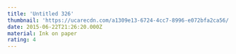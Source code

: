 ```yaml
---
title: 'Untitled 326'
thumbnail: 'https://ucarecdn.com/a1309e13-6724-4cc7-8996-e072bfa2ca56/'
date: 2015-06-22T21:26:20.000Z
material: Ink on paper
rating: 4
---
```

